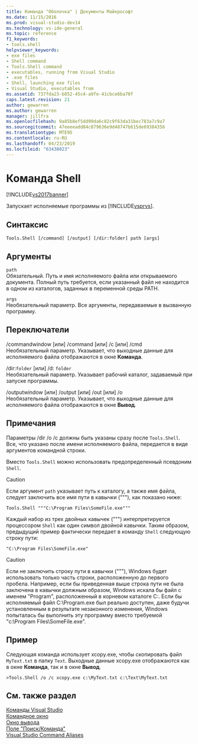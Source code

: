 ```yaml
---
title: Команда "Оболочка" | Документы Майкрософт
ms.date: 11/15/2016
ms.prod: visual-studio-dev14
ms.technology: vs-ide-general
ms.topic: reference
f1_keywords:
- tools.shell
helpviewer_keywords:
- exe files
- Shell command
- Tools.Shell command
- executables, running from Visual Studio
- .exe files
- Shell, launching exe files
- Visual Studio, executables from
ms.assetid: 737fda23-b852-45c4-a9fe-41cbce6ba70f
caps.latest.revision: 21
author: gewarren
ms.author: gewarren
manager: jillfra
ms.openlocfilehash: 9a85b8ef5dd99da6c82c9f63da31bec783a7c9a7
ms.sourcegitcommit: 47eeeeadd84c879636e9d48747b615de69384356
ms.translationtype: MTE95
ms.contentlocale: ru-RU
ms.lasthandoff: 04/23/2019
ms.locfileid: "63438023"
---
```

# <a name="shell-command"></a>Команда Shell
[!INCLUDE[vs2017banner](../../includes/vs2017banner.md)]

Запускает исполняемые программы из [!INCLUDE[vsprvs](../../includes/vsprvs-md.md)].  
  
## <a name="syntax"></a>Синтаксис  
  
```  
Tools.Shell [/command] [/output] [/dir:folder] path [args]  
```  
  
## <a name="arguments"></a>Аргументы  
 `path`  
 Обязательный. Путь и имя исполняемого файла или открываемого документа. Полный путь требуется, если указанный файл не находится в одном из каталогов, заданных в переменной среды PATH.  
  
 `args`  
 Необязательный параметр. Все аргументы, передаваемые в вызванную программу.  
  
## <a name="switches"></a>Переключатели  
 /commandwindow [или] /command [или] /c [или] /cmd  
 Необязательный параметр. Указывает, что выходные данные для исполняемого файла отображаются в окне **Команда**.  
  
 /dir:`folder` [или] /d: `folder`  
 Необязательный параметр. Указывает рабочий каталог, задаваемый при запуске программы.  
  
 /outputwindow [или] /output [или] /out [или] /o  
 Необязательный параметр. Указывает, что выходные данные для исполняемого файла отображаются в окне **Вывод**.  
  
## <a name="remarks"></a>Примечания  
 Параметры /dir /o /c должны быть указаны сразу после `Tools.Shell`. Все, что указано после имени исполняемого файла, передается в виде аргументов командной строки.  
  
 Вместо `Tools.Shell` можно использовать предопределенный псевдоним `Shell`.  
  
> [!CAUTION]
> Если аргумент `path` указывает путь к каталогу, а также имя файла, следует заключить все имя пути в кавычки ("""), как показано ниже:  
  
```  
Tools.Shell """C:\Program Files\SomeFile.exe"""  
```  
  
 Каждый набор из трех двойных кавычек (""") интерпретируется процессором `Shell` как один символ двойной кавычки. Таким образом, предыдущий пример фактически передает в команду `Shell` следующую строку пути:  
  
```  
"C:\Program Files\SomeFile.exe"  
```  
  
> [!CAUTION]
> Если не заключить строку пути в кавычки ("""), Windows будет использовать только часть строки, расположенную до первого пробела. Например, если бы приведенная выше строка пути не была заключена в кавычки должным образом, Windows искала бы файл с именем "Program", расположенный в корневом каталоге C:\. Если бы исполняемый файл C:\Program.exe был реально доступен, даже будучи установленным в результате незаконного изменения, Windows попыталась бы выполнить эту программу вместо требуемой "c:\Program Files\SomeFile.exe".  
  
## <a name="example"></a>Пример  
 Следующая команда использует xcopy.exe, чтобы скопировать файл `MyText.txt` в папку `Text`. Выходные данные xcopy.exe отображаются как в окне **Команда**, так и в окне **Вывод**.  
  
```  
>Tools.Shell /o /c xcopy.exe c:\MyText.txt c:\Text\MyText.txt  
```  
  
## <a name="see-also"></a>См. также раздел  
 [Команды Visual Studio](../../ide/reference/visual-studio-commands.md)   
 [Командное окно](../../ide/reference/command-window.md)   
 [Окно вывода](../../ide/reference/output-window.md)   
 [Поле "Поиск/Команда"](../../ide/find-command-box.md)   
 [Visual Studio Command Aliases](../../ide/reference/visual-studio-command-aliases.md)
